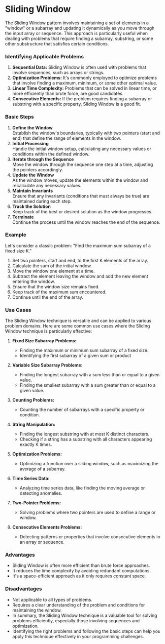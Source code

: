 # Sliding Window

The Sliding Window pattern involves maintaining a set of elements in a "window" or a subarray and updating it dynamically as you move through the input array or sequence. This approach is particularly useful when dealing with problems that require finding a subarray, substring, or some other substructure that satisfies certain conditions.

### Identifying Applicable Problems

1. **Sequential Data:** Sliding Window is often used with problems that involve sequences, such as arrays or strings.
2. **Optimization Problems:** It's commonly employed to optimize problems that involve finding a maximum, minimum, or some other optimal value.
3. **Linear Time Complexity:** Problems that can be solved in linear time, or more efficiently than brute force, are good candidates.
4. **Consecutive Elements:** If the problem requires finding a subarray or substring with a specific property, Sliding Window is a good fit.

### Basic Steps

1. **Define the Window**  
Establish the window's boundaries, typically with two pointers (start and end) that define the range of elements in the window.
2. **Initial Processing**  
Handle the initial window setup, calculating any necessary values or conditions within the defined window.
3. **Iterate through the Sequence**  
Move the window through the sequence one step at a time, adjusting the pointers accordingly.
4. **Update the Window**  
As the window moves, update the elements within the window and recalculate any necessary values.
5. **Maintain Invariants**  
Ensure that any invariants (conditions that must always be true) are maintained during each step.
6. **Track the Solution**  
Keep track of the best or desired solution as the window progresses.
7. **Terminate**  
Continue the process until the window reaches the end of the sequence.

### Example

Let's consider a classic problem: "Find the maximum sum subarray of a fixed size K."

1. Set two pointers, start and end, to the first K elements of the array.
2. Calculate the sum of the initial window.
3. Move the window one element at a time.
4. Subtract the element leaving the window and add the new element entering the window.
5. Ensure that the window size remains fixed.
6. Keep track of the maximum sum encountered.
7. Continue until the end of the array.

### Use Cases

The Sliding Window technique is versatile and can be applied to various problem domains. Here are some common use cases where the Sliding Window technique is particularly effective:

1. **Fixed Size Subarray Problems:**
   - Finding the maximum or minimum sum subarray of a fixed size.
   - Identifying the first subarray of a given sum or product

2. **Variable Size Subarray Problems:**
   - Finding the longest subarray with a sum less than or equal to a given value.
   - Finding the smallest subarray with a sum greater than or equal to a given value.

3. **Counting Problems:**
   - Counting the number of subarrays with a specific property or condition.

4. **String Manipulation:**
   - Finding the longest substring with at most K distinct characters.
   - Checking if a string has a substring with all characters appearing exactly K times.

5. **Optimization Problems:**
   - Optimizing a function over a sliding window, such as maximizing the average of a subarray.

6. **Time Series Data:**
   - Analyzing time series data, like finding the moving average or detecting anomalies.

7. **Two-Pointer Problems:**
   - Solving problems where two pointers are used to define a range or window.

8. **Consecutive Elements Problems:**
   - Detecting patterns or properties that involve consecutive elements in an array or sequence.

### Advantages

- Sliding Window is often more efficient than brute force approaches.
- It reduces the time complexity by avoiding redundant computations.
- It's a space-efficient approach as it only requires constant space.

### Disadvantages

- Not applicable to all types of problems.
- Requires a clear understanding of the problem and conditions for maintaining the window.
- In summary, the Sliding Window technique is a valuable tool for solving problems efficiently, especially those involving sequences and optimization.
- Identifying the right problems and following the basic steps can help you apply this technique effectively in your programming challenges.
